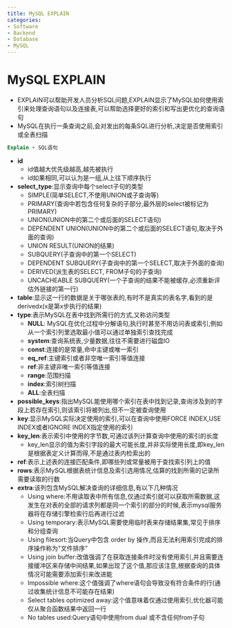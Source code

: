 ```yaml
---
title: MySQL EXPLAIN
categories:
- Software
- Backend
- Database
- MySQL
---
```

# MySQL EXPLAIN

- EXPLAIN可以帮助开发人员分析SQL问题,EXPLAIN显示了MySQL如何使用索引来处理查询语句以及连接表,可以帮助选择更好的索引和写出更优化的查询语句
- MySQL在执行一条查询之前,会对发出的每条SQL进行分析,决定是否使用索引或全表扫描

```sql
Explain + SQL语句
```

-  **id**
    - id值越大优先级越高,越先被执行
    - id如果相同,可以认为是一组,从上往下顺序执行
-  **select_type**:显示查询中每个select子句的类型
    - SIMPLE(简单SELECT,不使用UNION或子查询等)
    - PRIMARY(查询中若包含任何复杂的子部分,最外层的select被标记为PRIMARY)
    - UNION(UNION中的第二个或后面的SELECT语句)
    - DEPENDENT UNION(UNION中的第二个或后面的SELECT语句,取决于外面的查询)
    - UNION RESULT(UNION的结果)
    - SUBQUERY(子查询中的第一个SELECT)
    - DEPENDENT SUBQUERY(子查询中的第一个SELECT,取决于外面的查询)
    - DERIVED(派生表的SELECT, FROM子句的子查询)
    - UNCACHEABLE SUBQUERY(一个子查询的结果不能被缓存,必须重新评估外链接的第一行)
-  **table**:显示这一行的数据是关于哪张表的,有时不是真实的表名字,看到的是derivedx(x是第x步执行的结果)
-  **type**:表示MySQL在表中找到所需行的方式,又称访问类型
    -  **NULL**: MySQL在优化过程中分解语句,执行时甚至不用访问表或索引,例如从一个索引列里选取最小值可以通过单独索引查找完成
    -  **system**:查询系统表,少量数据,往往不需要进行磁盘IO
    -  **const**:连接的是常量,命中主键或唯一索引
    -  **eq_ref**:主键索引或者非空唯一索引等值连接
    -  **ref**:非主键非唯一索引等值连接
    -  **range**:范围扫描
    -  **index**:索引树扫描
    -  **ALL**:全表扫描
-  **possible_keys**:指出MySQL能使用哪个索引在表中找到记录,查询涉及到的字段上若存在索引,则该索引将被列出,但不一定被查询使用
-  **key**:显示MySQL实际决定使用的索引,可以在查询中使用FORCE INDEX,USE INDEX或者IGNORE INDEX指定使用的索引
-  **key_len**:表示索引中使用的字节数,可通过该列计算查询中使用的索引的长度
    -  key_len显示的值为索引字段的最大可能长度,并非实际使用长度,即key_len是根据表定义计算而得,不是通过表内检索出的
-  **ref**:表示上述表的连接匹配条件,即哪些列或常量被用于查找索引列上的值
-  **rows**:表示MySQL根据表统计信息及索引选用情况,估算的找到所需的记录所需要读取的行数
-  **extra**:该列包含MySQL解决查询的详细信息,有以下几种情况
    -  Using where:不用读取表中所有信息,仅通过索引就可以获取所需数据,这发生在对表的全部的请求列都是同一个索引的部分的时候,表示mysql服务器将在存储引擎检索行后再进行过滤
    -  Using temporary:表示MySQL需要使用临时表来存储结果集,常见于排序和分组查询
    -  Using filesort:当Query中包含 order by 操作,而且无法利用索引完成的排序操作称为"文件排序”
    -  Using join buffer:改值强调了在获取连接条件时没有使用索引,并且需要连接缓冲区来存储中间结果,如果出现了这个值,那应该注意,根据查询的具体情况可能需要添加索引来改进能
    -  Impossible where:这个值强调了where语句会导致没有符合条件的行(通过收集统计信息不可能存在结果)
    -  Select tables optimized away:这个值意味着仅通过使用索引,优化器可能仅从聚合函数结果中返回一行
    -  No tables used:Query语句中使用from dual 或不含任何from子句